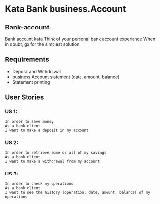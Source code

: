 # Kata Bank business.Account

## Bank-account
Bank account kata
Think of your personal bank account experience When in doubt, go for the simplest solution
## Requirements
* Deposit and Withdrawal
* business.Account statement (date, amount, balance)
* Statement printing
## User Stories
### US 1:
```
In order to save money
As a bank client
I want to make a deposit in my account
```
### US 2:
```
In order to retrieve some or all of my savings
As a bank client
I want to make a withdrawal from my account
```
### US 3:
```
In order to check my operations
As a bank client
I want to see the history (operation, date, amount, balance) of my operations
```
